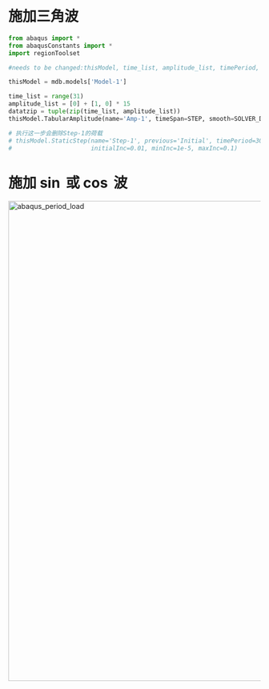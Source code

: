 # 施加三角波

```python
from abaqus import *
from abaqusConstants import *
import regionToolset

#needs to be changed:thisModel, time_list, amplitude_list, timePeriod, Load

thisModel = mdb.models['Model-1']

time_list = range(31)
amplitude_list = [0] + [1, 0] * 15
datatzip = tuple(zip(time_list, amplitude_list))
thisModel.TabularAmplitude(name='Amp-1', timeSpan=STEP, smooth=SOLVER_DEFAULT, data=datatzip)

# 执行这一步会删除Step-1的荷载
# thisModel.StaticStep(name='Step-1', previous='Initial', timePeriod=30, maxNumInc=1000000, 
#                      initialInc=0.01, minInc=1e-5, maxInc=0.1)
```
# 施加 $\sin$ 或 $\cos$ 波
<img width="960" alt="abaqus_period_load" src="https://github.com/lixiaoyaol/abaqus_tips/assets/111038388/d80cee22-70a5-4ab7-8ae2-4b9628d1d19f">


